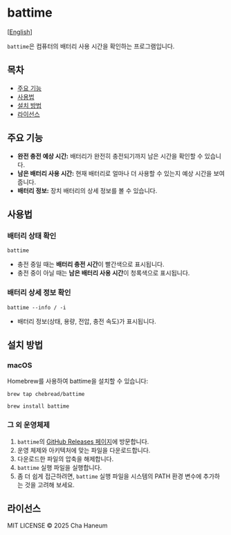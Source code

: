 # battime

[[English](README.md)]

`battime`은 컴퓨터의 배터리 사용 시간을 확인하는 프로그램입니다.

## 목차
- [주요 기능](#주요-기능)
- [사용법](#사용법)
- [설치 방법](#설치-방법)
- [라이선스](#라이선스)

## 주요 기능
- **완전 충전 예상 시간:** 배터리가 완전히 충전되기까지 남은 시간을 확인할 수 있습니다.
- **남은 배터리 사용 시간:** 현재 배터리로 얼마나 더 사용할 수 있는지 예상 시간을 보여줍니다.
- **배터리 정보:** 장치 배터리의 상세 정보를 볼 수 있습니다.

## 사용법
### 배터리 상태 확인
```shell
battime
```
- 충전 중일 때는 **배터리 충전 시간**이 빨간색으로 표시됩니다.
- 충전 중이 아닐 때는 **남은 배터리 사용 시간**이 청록색으로 표시됩니다.

### 배터리 상세 정보 확인
```shell
battime --info / -i
```
- 배터리 정보(상태, 용량, 전압, 충전 속도)가 표시됩니다.

## 설치 방법
### macOS
Homebrew를 사용하여 battime을 설치할 수 있습니다:

```shell
brew tap chebread/battime

brew install battime
```

### 그 외 운영체제
1. `battime`의 [GitHub Releases 페이지](https://github.com/chebread/battime/releases)에 방문합니다.
2. 운영 체제와 아키텍처에 맞는 파일을 다운로드합니다.
3. 다운로드한 파일의 압축을 해제합니다.
4. `battime` 실행 파일을 실행합니다.
5. 좀 더 쉽게 접근하려면, `battime` 실행 파일을 시스템의 PATH 환경 변수에 추가하는 것을 고려해 보세요.

## 라이선스
MIT LICENSE &copy; 2025 Cha Haneum